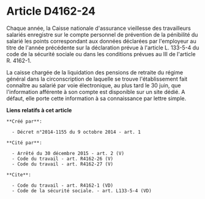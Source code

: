 # Article D4162-24

Chaque année, la Caisse nationale d'assurance vieillesse des travailleurs salariés enregistre sur le compte personnel de
prévention de la pénibilité du salarié les points correspondant aux données déclarées par l'employeur au titre de l'année
précédente sur la déclaration prévue à l'article L. 133-5-4 du code de la sécurité sociale ou dans les conditions prévues au
III de l'article R. 4162-1. 

La caisse chargée de la liquidation des pensions de retraite du régime général dans la circonscription de laquelle se trouve
l'établissement fait connaître au salarié par voie électronique, au plus tard le 30 juin, que l'information afférente à son
compte est disponible sur un site dédié. A défaut, elle porte cette information à sa connaissance par lettre simple.

**Liens relatifs à cet article**

	**Créé par**:

	  - Décret n°2014-1155 du 9 octobre 2014 - art. 1

	**Cité par**:

	  - Arrêté du 30 décembre 2015 - art. 2 (V)
	  - Code du travail - art. R4162-26 (V)
	  - Code du travail - art. R4162-27 (V)

	**Cite**:

	  - Code du travail - art. R4162-1 (VD)
	  - Code de la sécurité sociale. - art. L133-5-4 (VD)
